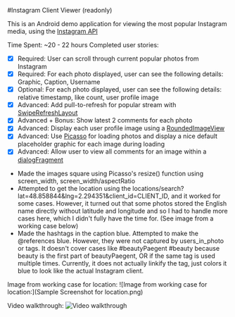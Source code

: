 #Instagram Client Viewer (readonly) 

This is an Android demo application for viewing the most popular Instagram media, using the [Instagram API](http://instagram.com/developer/endpoints/)

Time Spent: ~20 - 22 hours 
Completed user stories:

 * [x] Required: User can scroll through current popular photos from Instagram
 * [x] Required: For each photo displayed, user can see the following details: Graphic, Caption, Username
 * [x] Optional: For each photo displayed, user can see the following details: relative timestamp, like count, user profile image
 * [x] Advanced: Add pull-to-refresh for popular stream with [SwipeRefreshLayout](http://guides.codepath.com/android/Implementing-Pull-to-Refresh-Guide)
 * [x] Advanced + Bonus: Show latest 2 comments for each photo 
 * [x] Advanced: Display each user profile image using a [RoundedImageView](https://github.com/vinc3m1/RoundedImageView)
 * [x] Advanced: Use [Picasso](http://square.github.io/picasso/) for loading photos and display a nice default placeholder graphic for each image during loading 
 * [x] Advanced: Allow user to view all comments for an image within a [dialogFragment](http://guides.codepath.com/android/Using-DialogFragment)
 
 * Made the images square using Picasso's resize() function using screen\_width, screen_width/aspectRatio
 * Attempted to get the location using the locations/search?lat=48.858844&lng=2.294351&client\_id=CLIENT_ID, and it worked for some cases. However, it turned out that some photos stored the English name directly without latitude and longitude and so I had to handle more cases here, which I didn't fully have the time for. (See image from a working case below) 
 * Made the hashtags in the caption blue. Attempted to make the @references blue. However, they were not captured by users\_in_photo or tags. It doesn't cover cases like #beautyPaegent #beauty because beauty is the first part of beautyPaegent, OR if the same tag is used multiple times. Currently, it does not actually linkify the tag, just colors it blue to look like the actual Instagram client.

Image from working case for location: 
![Image from working case for location:](Sample Screenshot for location.png)

Video walkthrough: 
![Video walkthrough](VideoWalkthroughForInstagramViewer.gif)
 

